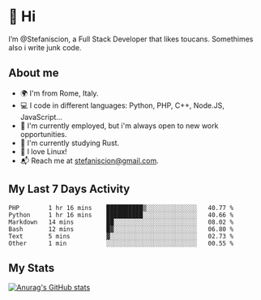 # 👋 Hi

I’m @Stefaniscion, a Full Stack Developer that likes toucans.
Somethimes also i write junk code.

## About me

- 🌍 I'm from Rome, Italy.
- 💻 I code in different languages: Python, PHP, C++, Node.JS, JavaScript...
- 💼 I'm currently employed, but i'm always open to new work opportunities.
- 🌱 I'm currently studying Rust.
- 🐧 I love Linux!
- 📬 Reach me at stefaniscion@gmail.com.

## My Last 7 Days Activity
<!--START_SECTION:waka-->

```text
PHP        1 hr 16 mins    ██████████▒░░░░░░░░░░░░░░   40.77 %
Python     1 hr 16 mins    ██████████░░░░░░░░░░░░░░░   40.66 %
Markdown   14 mins         ██░░░░░░░░░░░░░░░░░░░░░░░   08.02 %
Bash       12 mins         █▓░░░░░░░░░░░░░░░░░░░░░░░   06.80 %
Text       5 mins          ▓░░░░░░░░░░░░░░░░░░░░░░░░   02.73 %
Other      1 min           ░░░░░░░░░░░░░░░░░░░░░░░░░   00.55 %
```

<!--END_SECTION:waka-->

## My Stats
[![Anurag's GitHub stats](https://github-readme-stats.vercel.app/api?username=stefaniscion)](https://github.com/anuraghazra/github-readme-stats)
